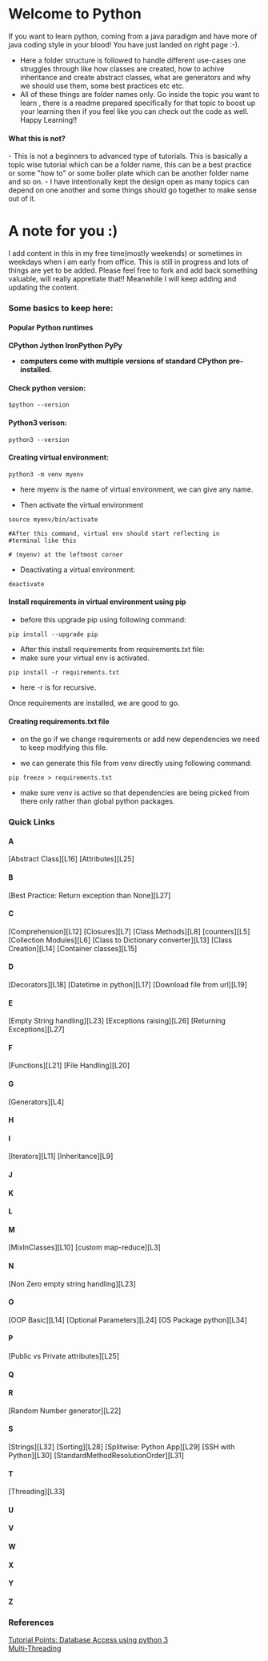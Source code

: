 # Welcome to Python

If you want to learn python, coming from a java paradigm and have more of java coding style in your blood! You have just landed on right page :-).
- Here a folder structure is followed to handle different use-cases one struggles through like how classes are created, how to achive inheritance and create abstract classes, what are generators and why we should use them, some best practices etc etc. 
- All of these things are folder names only. Go inside the topic you want to learn , there is a readme prepared specifically for that topic to boost up your learning then if you feel like you can check out the code as well. Happy Learning!!

<h4>What this is not?</h4>
- This is not a beginners to advanced type of tutorials. This is basically a topic wise tutorial which can be a folder name, this can be a best practice or some "how to" or some boiler plate  which can be another folder name and so on.
- I have intentionally kept the design open as many topics can depend on one another and some things should go together to make sense out of it. 

# A note for you :)
I add content in this in my free time(mostly weekends) or sometimes in weekdays when i am early from office. This is still in progress and lots of things are yet to be added. 
Please feel free to fork and add back something valuable, will really appretiate that!! Meanwhile I will keep adding and updating the content.


<h3>Some basics to keep here: </h3>
<h4> Popular Python runtimes<h4>

CPython
Jython
IronPython PyPy
- computers come with multiple versions of standard CPython pre-installed.

<h4> Check python version: </h4>

````
$python --version
````
<h4> Python3 verison: </h4>

````
python3 --version
````

<h4> Creating virtual environment: </h4>

````
python3 -m venv myenv
````

- here myenv is the name of virtual environment, we can give any name.

- Then activate the virtual environment

```
source myenv/bin/activate

#After this command, virtual env should start reflecting in 
#terminal like this

# (myenv) at the leftmost corner
```

- Deactivating a virtual environment:

```
deactivate
```

<h4>Install requirements in virtual environment using pip</h4>

- before this upgrade pip using following command:

```
pip install --upgrade pip
```


- After this install requirements from requirements.txt file:
- make sure your virtual env is activated.

```
pip install -r requirements.txt
```

- here -r is for recursive.

Once requirements are installed, we are good to go. 

<h4> Creating requirements.txt file</h4>

- on the go if we change requirements or add new dependencies we need to keep modifying this file.

- we can generate this file from venv directly using following command:

```
pip freeze > requirements.txt
```

- make sure venv is active so that dependencies are being picked from there only rather than global python packages.

[L1]: https://www.tutorialspoint.com/python3/python_database_access.htm
[L2]: https://www.tutorialspoint.com/python3/python_multithreading.htm
[L3]: https://github.com/bharatmakhija/Python/tree/master/CustomMapReduce
[L4]: https://github.com/bharatmakhija/Python/tree/master/Generators
[L5]: https://github.com/bharatmakhija/Python/blob/master/PythonCollectionModule/my_counter.ipynb
[L6]: https://github.com/bharatmakhija/Python/blob/master/PythonCollectionModule/
[L7]: https://github.com/bharatmakhija/Python/tree/master/Closures
[L8]: https://github.com/bharatmakhija/Python/tree/master/ClassMethodsInPython
[L9]: https://github.com/bharatmakhija/Python/tree/master/Inheritance
[L10]: https://github.com/bharatmakhija/Python/tree/master/MixInClasses
[L11]: https://github.com/bharatmakhija/Python/tree/master/Iterators
[L12]: https://github.com/bharatmakhija/Python/tree/master/Comprehension
[L13]: https://github.com/bharatmakhija/Python/tree/master/ConvertClassToDictionary
[L14]: https://github.com/bharatmakhija/Python/tree/master/CreatingAClass
[L15]: https://github.com/bharatmakhija/Python/tree/master/CustomContainerClasses
[L16]: https://github.com/bharatmakhija/Python/tree/master/CreatingAbstactClass
[L17]: https://github.com/bharatmakhija/Python/tree/master/DateTime
[L18]: https://github.com/bharatmakhija/Python/tree/master/Decorators
[L19]: https://github.com/bharatmakhija/Python/tree/master/DownloadFileFromUrl
[L20]: https://github.com/bharatmakhija/Python/tree/master/FileHandling
[L21]: https://github.com/bharatmakhija/Python/tree/master/Functions
[L22]: https://github.com/bharatmakhija/Python/tree/master/GenerateRandomNumber
[L23]: https://github.com/bharatmakhija/Python/tree/master/None_Zero_EmptyString
[L24]: https://github.com/bharatmakhija/Python/tree/master/OptionalParameters
[L25]: https://github.com/bharatmakhija/Python/tree/master/PublicVsPrivateAttributes
[L26]:https://github.com/bharatmakhija/Python/tree/master/RaisingExceptions
[L27]: https://github.com/bharatmakhija/Python/tree/master/ReturnExceptionThanNone
[L28]: https://github.com/bharatmakhija/Python/tree/master/Sorting
[L29]: https://github.com/bharatmakhija/Python/tree/master/Splitwise
[L30]: https://github.com/bharatmakhija/Python/tree/master/SshWithPython
[L31]: https://github.com/bharatmakhija/Python/tree/master/StandardMethodResolutionOrder
[L32]: https://github.com/bharatmakhija/Python/tree/master/Strings
[L33]: https://github.com/bharatmakhija/Python/tree/master/Threading
[L34]: https://github.com/bharatmakhija/Python/tree/master/WorkingWithOsPackage

### Quick Links
<h4>A</h4>
[Abstract Class][L16]   
[Attributes][L25]   
<h4>B</h4>
[Best Practice: Return exception than None][L27]   
<h4>C</h4>
[Comprehension][L12]   
[Closures][L7]   
[Class Methods][L8]   
[counters][L5]   
[Collection Modules][L6]   
[Class to Dictionary converter][L13]   
[Class Creation][L14]   
[Container classes][L15]   

<h4>D</h4>
[Decorators][L18]   
[Datetime in python][L17]   
[Download file from url][L19]   
<h4>E</h4>
[Empty String handling][L23]   
[Exceptions raising][L26]   
[Returning Exceptions][L27]   
<h4>F</h4>
[Functions][L21]   
[File Handling][L20]   
<h4>G</h4>
[Generators][L4]   
<h4>H</h4>
<h4>I</h4>
[Iterators][L11]   
[Inheritance][L9]   
<h4>J</h4>
<h4>K</h4>
<h4>L</h4>
<h4>M</h4>
[MixInClasses][L10]   
[custom map-reduce][L3]   
<h4>N</h4>
[Non Zero empty string handling][L23]   
<h4>O</h4>
[OOP Basic][L14]   
[Optional Parameters][L24]   
[OS Package python][L34]   
<h4>P</h4>
[Public vs Private attributes][L25]   
<h4>Q</h4>
<h4>R</h4>
[Random Number generator][L22]   
<h4>S</h4>
[Strings][L32]   
[Sorting][L28]   
[Splitwise: Python App][L29]   
[SSH with Python][L30]   
[StandardMethodResolutionOrder][L31]   
<h4>T</h4>
[Threading][L33]   
<h4>U</h4>
<h4>V</h4>
<h4>W</h4>
<h4>X</h4>
<h4>Y</h4>
<h4>Z</h4>  



   
   




### References
[Tutorial Points: Database Access using python 3][L1]   
[Multi-Threading][L2]
